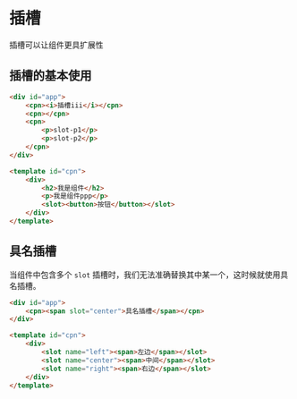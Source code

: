 # 插槽

插槽可以让组件更具扩展性

## 插槽的基本使用

```html
<div id="app">
    <cpn><i>插槽iii</i></cpn>
    <cpn></cpn>
    <cpn>
        <p>slot-p1</p>
        <p>slot-p2</p>
    </cpn>
</div>

<template id="cpn">
    <div>
        <h2>我是组件</h2>
        <p>我是组件ppp</p>
        <slot><button>按钮</button></slot>
    </div>
</template>
```

## 具名插槽

当组件中包含多个 `slot` 插槽时，我们无法准确替换其中某一个，这时候就使用具名插槽。

```html
<div id="app">
    <cpn><span slot="center">具名插槽</span></cpn>
</div>

<template id="cpn">
    <div>
        <slot name="left"><span>左边</span></slot>
        <slot name="center"><span>中间</span></slot>
        <slot name="right"><span>右边</span></slot>
    </div>
</template>
```